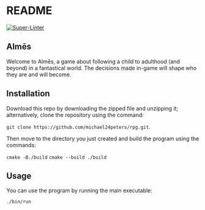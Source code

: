 # README
[![Super-Linter](https://github.com/<OWNER>/<REPOSITORY>/actions/workflows/<WORKFLOW_FILE_NAME>/badge.svg)](https://github.com/marketplace/actions/super-linter)

## Almēs
Welcome to Almēs, a game about following a child to adulthood (and beyond) in a fantastical world. The decisions made in-game will shape who they are and will become.

## Installation

Download this repo by downloading the zipped file and unzipping it; alternatively, clone the repository using the command:

`git clone https://github.com/michael24peters/rpg.git`.

Then move to the directory you just created and build the program using the commands:

`cmake -B./build`
`cmake --build ./build`

## Usage

You can use the program by running the main executable:

`./bin/run`
